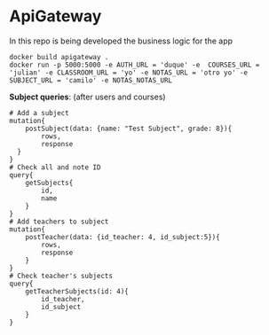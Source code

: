 # ApiGateway
In this repo is being developed the business logic for the app

```
docker build apigateway .
docker run -p 5000:5000 -e AUTH_URL = 'duque' -e  COURSES_URL = 'julian' -e CLASSROOM_URL = 'yo' -e NOTAS_URL = 'otro yo' -e SUBJECT_URL = 'camilo' -e NOTAS_NOTAS_URL 
```

**Subject queries**: (after users and courses)
```
# Add a subject
mutation{
    postSubject(data: {name: "Test Subject", grade: 8}){
        rows,
        response
  }
}
# Check all and note ID
query{
    getSubjects{
        id,
        name
    }
}
# Add teachers to subject
mutation{
    postTeacher(data: {id_teacher: 4, id_subject:5}){
        rows,
      	response
    }
}
# Check teacher's subjects
query{
    getTeacherSubjects(id: 4){
        id_teacher,
        id_subject
    }
}
```
